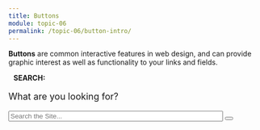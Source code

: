 ```yaml
---
title: Buttons
module: topic-06
permalink: /topic-06/button-intro/
---
```


<div class="divider-heading"></div>

**Buttons** are common interactive features in web design, and can provide graphic interest as well as functionality to your links and fields.

<div class="row">
  <div class="col-lg-12">
    <div class="bs-component">
      <div class="panel panel-success">
        <div class="panel-heading">
          <h4 style="text-transform: uppercase; margin: inherit;">
            <i class="fa fa-check-circle" aria-hidden="true" style="margin-right: 10px"></i>
            Search:
          </h4>
        </div>
          <div class="panel-body">
            <p style="font-size: large;">What are you looking for?</p>
              <input type="text" name="search" placeholder="Search the Site..." size="50"/>
              <button type="submit"><i class="fa fa-search"></i></button>
          </div>
      </div>
    </div>
  </div>
</div>
